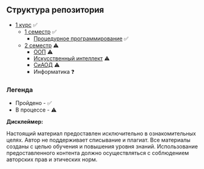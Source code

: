 ## Структура репозитория
- [1 курс](https://github.com/liner-exe/mirea/tree/master/1%20курс) :white_check_mark:
    - [1 семестр](https://github.com/liner-exe/mirea/tree/master/1%20курс/1%20семестр) :white_check_mark:
        - [Процедурное программирование](https://github.com/liner-exe/mirea/tree/master/1%20курс/1%20семестр/процедурное%20программирование) :white_check_mark:
    - [2 семестр](https://github.com/liner-exe/mirea/tree/master/1%20курс/2%20семестр) :warning:
        - [ООП](https://github.com/liner-exe/mirea/tree/master/1%20курс/2%20семестр/ООП) :warning:
        - [Искусственный интеллект](https://github.com/liner-exe/mirea/tree/master/1%20курс/2%20семестр/Искусственный%20интеллект) :warning:
        - [СиАОД](https://github.com/liner-exe/mirea/tree/master/1%20курс/2%20семестр/СиАОД) :warning:
        - Информатика :question:

### Легенда
- Пройдено - :white_check_mark:
- В процессе - :warning:

**Дисклеймер:**

Настоящий материал предоставлен исключительно в ознакомительных целях. Автор не поддерживает списывание и плагиат. Все материалы созданы с целью обучения и повышения уровня знаний. Использование предоставленного контента должно осуществляться с соблюдением авторских прав и этических норм.
